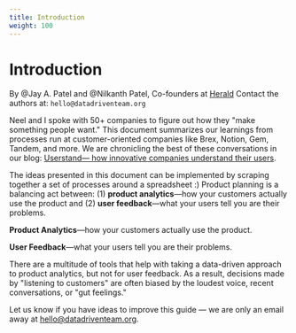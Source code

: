 ```yaml
---
title: Introduction
weight: 100
---
```


# Introduction

By @Jay A. Patel and @Nilkanth Patel, Co-founders at [Herald](https://www.heraldhq.com)
Contact the authors at: `hello@datadriventeam.org`

Neel and I spoke with 50+ companies to figure out how they "make something
people want." This document summarizes our learnings from processes run at
customer-oriented companies like Brex, Notion, Gem, Tandem, and more. We are
chronicling the best of these conversations in our blog: [Userstand— how
innovative companies understand their
users](https://www.heraldhq.com/userstand/).

The ideas presented in this document can be implemented by scraping together a
set of processes around a spreadsheet :)
Product planning is a balancing act between: (1) **product analytics**—how your
customers actually use the product and (2) **user feedback**—what your users
tell you are their problems.

**Product Analytics**—how your customers actually use the product.

**User Feedback**—what your users tell you are their problems.

There are a multitude of tools that help with taking a data-driven approach to
product analytics, but not for user feedback. As a result, decisions made by
"listening to customers" are often biased by the loudest voice, recent
conversations, or "gut feelings."

Let us know if you have ideas to improve this guide — we are only an email away
at hello@datadriventeam.org.
